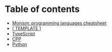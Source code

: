 # Table of contents

* [Monism: programming languages cheatsheet](README.md)
* [\[ TEMPLATE \]](template.md)
* [TypeScript](typescript.md)
* [CPP](cpp.md)
* [Python](python.md)
